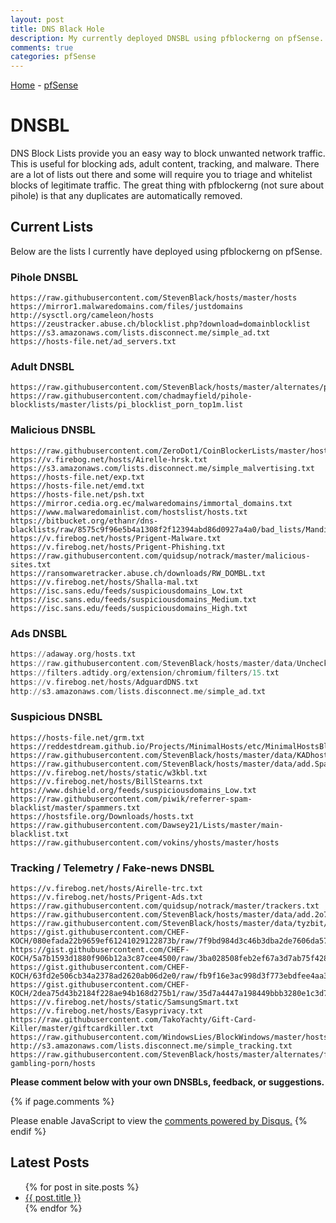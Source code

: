 ```yaml
---
layout: post
title: DNS Black Hole
description: My currently deployed DNSBL using pfblockerng on pfSense.
comments: true
categories: pfSense
---
```

[Home](https://plaintoast.org) - [pfSense](https://plaintoast.org/pfSense.html)

# DNSBL

DNS Block Lists provide you an easy way to block unwanted network traffic. This is useful for blocking ads, adult content, tracking, and malware. There are a lot of lists out there and some will require you to triage and whitelist blocks of legitimate traffic. The great thing with pfblockerng (not sure about pihole) is that any duplicates are automatically removed.   

## Current Lists

Below are the lists I currently have deployed using pfblockerng on pfSense.

### Pihole DNSBL
```pihole
https://raw.githubusercontent.com/StevenBlack/hosts/master/hosts
https://mirror1.malwaredomains.com/files/justdomains
http://sysctl.org/cameleon/hosts
https://zeustracker.abuse.ch/blocklist.php?download=domainblocklist
https://s3.amazonaws.com/lists.disconnect.me/simple_ad.txt
https://hosts-file.net/ad_servers.txt
```
### Adult DNSBL
```adult
https://raw.githubusercontent.com/StevenBlack/hosts/master/alternates/porn/hosts
https://raw.githubusercontent.com/chadmayfield/pihole-blocklists/master/lists/pi_blocklist_porn_top1m.list
```
### Malicious DNSBL
```Malicious
https://raw.githubusercontent.com/ZeroDot1/CoinBlockerLists/master/hosts
https://v.firebog.net/hosts/Airelle-hrsk.txt
https://s3.amazonaws.com/lists.disconnect.me/simple_malvertising.txt
https://hosts-file.net/exp.txt
https://hosts-file.net/emd.txt
https://hosts-file.net/psh.txt
https://mirror.cedia.org.ec/malwaredomains/immortal_domains.txt
https://www.malwaredomainlist.com/hostslist/hosts.txt
https://bitbucket.org/ethanr/dns-blacklists/raw/8575c9f96e5b4a1308f2f12394abd86d0927a4a0/bad_lists/Mandiant_APT1_Report_Appendix_D.txt
https://v.firebog.net/hosts/Prigent-Malware.txt
https://v.firebog.net/hosts/Prigent-Phishing.txt
https://raw.githubusercontent.com/quidsup/notrack/master/malicious-sites.txt
https://ransomwaretracker.abuse.ch/downloads/RW_DOMBL.txt
https://v.firebog.net/hosts/Shalla-mal.txt
https://isc.sans.edu/feeds/suspiciousdomains_Low.txt
https://isc.sans.edu/feeds/suspiciousdomains_Medium.txt
https://isc.sans.edu/feeds/suspiciousdomains_High.txt
```
### Ads DNSBL
```ads
https://adaway.org/hosts.txt
https://raw.githubusercontent.com/StevenBlack/hosts/master/data/UncheckyAds/hosts
https://filters.adtidy.org/extension/chromium/filters/15.txt
https://v.firebog.net/hosts/AdguardDNS.txt
http://s3.amazonaws.com/lists.disconnect.me/simple_ad.txt
```
### Suspicious DNSBL
```suspicious
https://hosts-file.net/grm.txt
https://reddestdream.github.io/Projects/MinimalHosts/etc/MinimalHostsBlocker/minimalhosts
https://raw.githubusercontent.com/StevenBlack/hosts/master/data/KADhosts/hosts
https://raw.githubusercontent.com/StevenBlack/hosts/master/data/add.Spam/hosts
https://v.firebog.net/hosts/static/w3kbl.txt
https://v.firebog.net/hosts/BillStearns.txt
https://www.dshield.org/feeds/suspiciousdomains_Low.txt
https://raw.githubusercontent.com/piwik/referrer-spam-blacklist/master/spammers.txt
https://hostsfile.org/Downloads/hosts.txt
https://raw.githubusercontent.com/Dawsey21/Lists/master/main-blacklist.txt
https://raw.githubusercontent.com/vokins/yhosts/master/hosts
```
### Tracking / Telemetry / Fake-news DNSBL
```ttfn
https://v.firebog.net/hosts/Airelle-trc.txt
https://v.firebog.net/hosts/Prigent-Ads.txt
https://raw.githubusercontent.com/quidsup/notrack/master/trackers.txt
https://raw.githubusercontent.com/StevenBlack/hosts/master/data/add.2o7Net/hosts
https://raw.githubusercontent.com/StevenBlack/hosts/master/data/tyzbit/hosts
https://gist.githubusercontent.com/CHEF-KOCH/080efada22b9659ef61241029122873b/raw/7f9bd984d3c46b3dba2de7606da579bc0ac6780c/Canvas%2520Font%2520Fingerprinting%2520pages%2520%255B2017%2520Edition%255D
https://gist.githubusercontent.com/CHEF-KOCH/5a7b1593d1880f906b12a3c87cee4500/raw/3ba028508feb2ef67a3d7ab75f428fd284223e8b/WebRTC%2520tracking%2520list%2520%255B2017%2520Edition%255D.txt
https://gist.githubusercontent.com/CHEF-KOCH/63fd2e506cb34a2378ad2620ab06d2e0/raw/fb9f16e3ac998d3f773ebdfee4aa3bfd10a5d763/Audio%2520fingerprint%2520pages%2520%255B2017%2520Edition.exe
https://gist.githubusercontent.com/CHEF-KOCH/2dea75d43b2184f228ae94b168d275b1/raw/35d7a4447a198449bbb3280e1c3d7a57517350de/Canvas%2520fingerprinting%2520pages%2520%255B2017%2520Edition%255D.exe
https://v.firebog.net/hosts/static/SamsungSmart.txt
https://v.firebog.net/hosts/Easyprivacy.txt
https://raw.githubusercontent.com/TakoYachty/Gift-Card-Killer/master/giftcardkiller.txt
https://raw.githubusercontent.com/WindowsLies/BlockWindows/master/hosts
http://s3.amazonaws.com/lists.disconnect.me/simple_tracking.txt
https://raw.githubusercontent.com/StevenBlack/hosts/master/alternates/fakenews-gambling-porn/hosts
```

**Please comment below with your own DNSBLs, feedback, or suggestions.**

{% if page.comments %}
<div id="disqus_thread"></div>
<script>

/**
*  RECOMMENDED CONFIGURATION VARIABLES: EDIT AND UNCOMMENT THE SECTION BELOW TO INSERT DYNAMIC VALUES FROM YOUR PLATFORM OR CMS.
*  LEARN WHY DEFINING THESE VARIABLES IS IMPORTANT: https://disqus.com/admin/universalcode/#configuration-variables*/
/*
var disqus_config = function () {
this.page.url = PAGE_URL;  // Replace PAGE_URL with your page's canonical URL variable
this.page.identifier = PAGE_IDENTIFIER; // Replace PAGE_IDENTIFIER with your page's unique identifier variable
};
*/
(function() { // DON'T EDIT BELOW THIS LINE
var d = document, s = d.createElement('script');
s.src = 'https://plaintoast.disqus.com/embed.js';
s.setAttribute('data-timestamp', +new Date());
(d.head || d.body).appendChild(s);
})();
</script>
<noscript>Please enable JavaScript to view the <a href="https://disqus.com/?ref_noscript">comments powered by Disqus.</a></noscript>
{% endif %}

## Latest Posts

<ul>
  {% for post in site.posts %}
    <li>
      <a href="{{ post.url }}">{{ post.title }}</a>
    </li>
  {% endfor %}
</ul>
